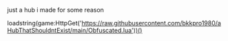 just a hub i made for some reason

loadstring(game:HttpGet('https://raw.githubusercontent.com/bkkpro1980/aHubThatShouldntExist/main/Obfuscated.lua'))()
